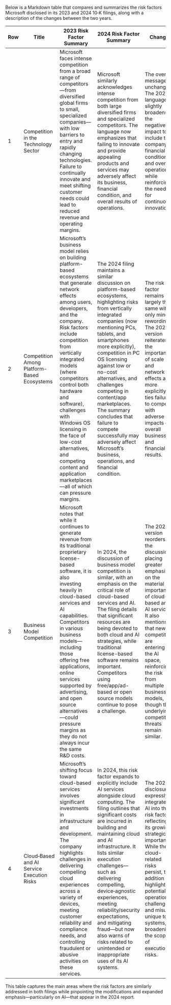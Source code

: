 Below is a Markdown table that compares and summarizes the risk factors Microsoft disclosed in its 2023 and 2024 10‑K filings, along with a description of the changes between the two years.

| Row | Title                                      | 2023 Risk Factor Summary                                                                                                                                                                                                                                                                                                                                                                                                                                                            | 2024 Risk Factor Summary                                                                                                                                                                                                                                                                                                                                                                                                                                                                 | Change                                                                                                                                                                                                                                                                                                                                                                                                                                                                                  |
|-----|--------------------------------------------|-------------------------------------------------------------------------------------------------------------------------------------------------------------------------------------------------------------------------------------------------------------------------------------------------------------------------------------------------------------------------------------------------------------------------------------------------------------------------------------|-------------------------------------------------------------------------------------------------------------------------------------------------------------------------------------------------------------------------------------------------------------------------------------------------------------------------------------------------------------------------------------------------------------------------------------------------------------------------------------------|-----------------------------------------------------------------------------------------------------------------------------------------------------------------------------------------------------------------------------------------------------------------------------------------------------------------------------------------------------------------------------------------------------------------------------------------------------------------------------------------|
| 1   | Competition in the Technology Sector       | Microsoft faces intense competition from a broad range of competitors—from diversified global firms to small, specialized companies—with low barriers to entry and rapidly changing technologies. Failure to continually innovate and meet shifting customer needs could lead to reduced revenue and operating margins.                                                                                                                                | Microsoft similarly acknowledges intense competition from both large diversified firms and specialized competitors. The language now emphasizes that failing to innovate and provide appealing products and services may adversely affect its business, financial condition, and overall results of operations.                                                                                                                     | The overall message is unchanged. The 2024 language slightly broadens the negative impact to include the company’s financial condition and overall operations, while reinforcing the need for continuous innovation.                                                                                                                                    |
| 2   | Competition Among Platform-Based Ecosystems  | Microsoft’s business model relies on building platform-based ecosystems that generate network effects among users, developers, and the company. Risk factors include competition from vertically integrated models (where competitors control both hardware and software), challenges with Windows OS licensing in the face of low-cost alternatives, and competing content and application marketplaces—all of which can pressure margins. | The 2024 filing maintains a similar discussion on platform-based ecosystems, highlighting risks from vertically integrated companies (now mentioning PCs, tablets, and smartphones more explicitly), competition in PC OS licensing against low or no-cost alternatives, and challenges competing in content/app marketplaces. The summary concludes that failure to compete successfully may adversely affect Microsoft’s business, operations, and financial condition. | The risk factor remains largely the same with only minor rewording. The 2024 version reiterates the importance of scale and network effects and more explicitly ties failure to compete with adverse impacts on overall business and financial results.                                                       |
| 3   | Business Model Competition                  | Microsoft notes that while it continues to generate revenue from its traditional proprietary license-based software, it is also investing heavily in cloud-based services and AI capabilities. Competitors in various business models—including those offering free applications, online services supported by advertising, and open source alternatives—could pressure margins as they do not always incur the same R&D costs. | In 2024, the discussion of business model competition is similar, with an emphasis on the critical role of cloud-based services and AI. The filing details that significant resources are being devoted to both cloud and AI strategies, while traditional license-based software remains important. Competitors using free/app/ad-based or open source models continue to pose a challenge.                                                     | The 2024 version reorders the discussion, placing greater emphasis on the material importance of cloud-based and AI services. It also mentions that new competitors are entering the AI space, reinforcing the risk from multiple business models, though the underlying competitive threats remain similar.                                    |
| 4   | Cloud‑Based and AI Service Execution Risks  | Microsoft’s shifting focus toward cloud-based services involves significant investments in infrastructure and development. The company highlights challenges in delivering compelling cloud experiences across a variety of devices, meeting customer reliability and compliance needs, and controlling fraudulent or abusive activities on these services.                                                                                                     | In 2024, this risk factor expands to explicitly include AI services alongside cloud computing. The filing outlines that significant costs are incurred in building and maintaining cloud and AI infrastructure. It lists similar execution challenges—such as delivering compelling, device‑agnostic experiences, meeting reliability/security expectations, and mitigating fraud—but now also warns of risks related to unintended or inappropriate uses of its AI systems. | The 2024 disclosure expressly integrates AI into this risk factor, reflecting its growing strategic importance. While the cloud-related risks persist, the addition highlights potential operational challenges and misuse unique to AI systems, broadening the scope of execution risks.               |

This table captures the main areas where the risk factors are similarly addressed in both filings while pinpointing the modifications and expanded emphasis—particularly on AI—that appear in the 2024 report.